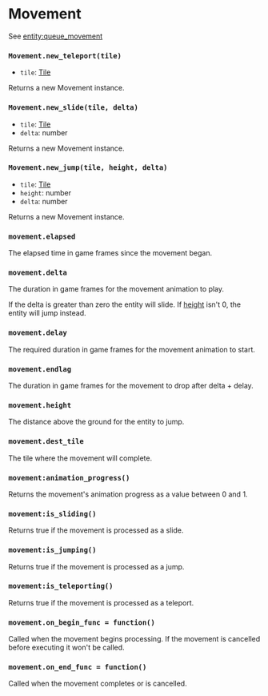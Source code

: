 # Movement

See [entity:queue_movement](/client/lua-api/entity-api/entity#entityqueue_movementmovement)

### `Movement.new_teleport(tile)`

- `tile`: [Tile](/client/lua-api/field-api/tile)

Returns a new Movement instance.

### `Movement.new_slide(tile, delta)`

- `tile`: [Tile](/client/lua-api/field-api/tile)
- `delta`: number

Returns a new Movement instance.

### `Movement.new_jump(tile, height, delta)`

- `tile`: [Tile](/client/lua-api/field-api/tile)
- `height`: number
- `delta`: number

Returns a new Movement instance.

### `movement.elapsed`

The elapsed time in game frames since the movement began.

### `movement.delta`

The duration in game frames for the movement animation to play.

If the delta is greater than zero the entity will slide. If [height](#movementheight) isn't 0, the entity will jump instead.

### `movement.delay`

The required duration in game frames for the movement animation to start.

### `movement.endlag`

The duration in game frames for the movement to drop after delta + delay.

### `movement.height`

The distance above the ground for the entity to jump.

### `movement.dest_tile`

The tile where the movement will complete.

### `movement:animation_progress()`

Returns the movement's animation progress as a value between 0 and 1.

### `movement:is_sliding()`

Returns true if the movement is processed as a slide.

### `movement:is_jumping()`

Returns true if the movement is processed as a jump.

### `movement:is_teleporting()`

Returns true if the movement is processed as a teleport.

### `movement.on_begin_func = function()`

Called when the movement begins processing. If the movement is cancelled before executing it won't be called.

### `movement.on_end_func = function()`

Called when the movement completes or is cancelled.
